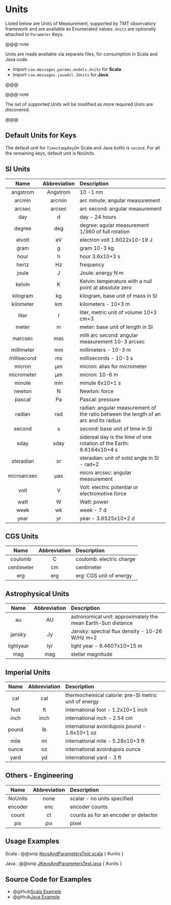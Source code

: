 # Units

Listed below are Units of Measurement, supported by TMT observatory framework and are available as Enumerated values. 
`Units` are optionally attached to `Parameter` Keys.

@@@ note

Units are made available via separate files, for consumption in Scala and Java code.

 * Import `csw.messages.params.models.Units` for **Scala** 
 * Import `csw.messages.javadsl.JUnits` for **Java**.  

@@@

@@@ note

The set of supported Units will be modified as more required Units are discovered.

@@@ 

## Default Units for Keys

The default unit for `TimestampKey`(in Scala and Java both) is `second`. For all the remaining keys, default unit is NoUnits.  

## SI Units

| Name          | Abbreviation    | Description                                                                |
| :-----------: |:--------------: | :--------------------------------------------------------------------------|
| angstrom    | Angstrom          | 10 -1 nm |
| arcmin      | arcmin            | arc minute; angular measurement |
| arcsec      | arcsec            | arc second: angular measurement |
| day         | d                 | day - 24 hours |
| degree      | deg               | degree: agular measurement 1/360 of full rotation |
| elvolt      | eV                | electron volt 1.6022x10-19 J |
| gram        | g                 | gram 10-3 kg |
| hour        | h                 | hour 3.6x10+3 s |
| hertz       | Hz                | frequency |
| joule       | J                 | Joule: energy N m |
| kelvin      | K                 | Kelvin: temperature with a null point at absolute zero |
| kilogram    | kg                | kilogram, base unit of mass in SI |
| kilometer   | km                | kilometers - 10+3 m |
| liter       | l                 | liter, metric unit of volume 10+3 cm+3 |
| meter       | m                 | meter: base unit of length in SI |
| marcsec     | mas               | milli arc second: angular measurement 10-3 arcsec |
| millimeter  | mm                | millimeters - 10-3 m |
| millisecond | ms                | milliseconds - 10-3 s |
| micron      | µm                | micron: alias for micrometer |
| micrometer  | µm                | micron: 10-6 m |
| minute      | min               | minute 6x10+1 s |
| newton      | N                 | Newton: force |
| pascal      | Pa                | Pascal: pressure |
| radian      | rad               | radian: angular measurement of the ratio between the length of an arc and its radius |
| second      | s                 | second: base unit of time in SI |
| sday        | sday              | sidereal day is the time of one rotation of the Earth: 8.6164x10+4 s |
| steradian   | sr                | steradian: unit of solid angle in SI - rad+2 |
| microarcsec | µas               | micro arcsec: angular measurement |
| volt        | V                 | Volt: electric potential or electromotive force |
| watt        | W                 | Watt: power |
| week        | wk                | week - 7 d |
| year        | yr                | year - 3.6525x10+2 d |

## CGS Units
| Name          | Abbreviation    | Description               |
| :-----------: |:--------------: | :-------------------------|
| coulomb    | C                  | coulomb: electric charge |
| centimeter | cm                 | centimeter |
| erg        | erg                | erg: CGS unit of energy |

## Astrophysical Units
| Name          | Abbreviation    | Description                                                                |
| :-----------: |:--------------: | :--------------------------------------------------------------------------|
| au         | AU                 | astronomical unit: approximately the mean Earth-Sun distance |
| jansky     | Jy                 | Jansky: spectral flux density - 10-26 W/Hz m+2 |
| lightyear  | lyr                | light year - 9.4607x10+15 m |
| mag        | mag                | stellar magnitude |


## Imperial Units
| Name          | Abbreviation    | Description                                                                |
| :-----------: |:--------------: | :--------------------------------------------------------------------------|
| cal        | cal                | thermochemical calorie: pre-SI metric unit of energy |
| foot       | ft                 | international foot - 1.2x10+1 inch |
| inch       | inch               | international inch - 2.54 cm |
| pound      | lb                 | international avoirdupois pound - 1.6x10+1 oz |
| mile       | mi                 | international mile - 5.28x10+3 ft |
| ounce      | oz                 | international avoirdupois ounce |
| yard       | yd                 | international yard - 3 ft |


## Others - Engineering
| Name          | Abbreviation    | Description                                                                |
| :-----------: |:--------------: | :--------------------------------------------------------------------------|
| NoUnits    | none               | scalar - no units specified |
| encoder    | enc                | encoder counts |
| count      | ct                 | counts as for an encoder or detector |
| pix        | pix                | pixel |

## Usage Examples

Scala
:   @@snip [KeysAndParametersTest.scala](../../../../examples/src/test/scala/example/params/KeysAndParametersTest.scala) { #units }

Java
:   @@snip [JKeysAndParametersTest.java](../../../../examples/src/test/java/example/params/JKeysAndParametersTest.java) { #units }

## Source Code for Examples

* @github[Scala Example](/examples/src/test/scala/example/params/KeysAndParametersTest.scala)
* @github[Java Example](/examples/src/test/java/example/params/JKeysAndParametersTest.java)